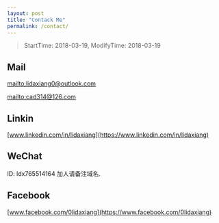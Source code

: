 ```yaml
---
layout: post
title: "Contack Me"
permalink: /contact/
---
```


> StartTime: 2018-03-19, ModifyTime: 2018-03-19

## Mail
<mailto:lidaxiang0@outlook.com>

<mailto:cad314@126.com>

## Linkin
[www.linkedin.com/in/lidaxiang](https://www.linkedin.com/in/lidaxiang)

## WeChat
ID: ldx765514164
加人请备注域名.

## Facebook
[www.facebook.com/0lidaxiang](https://www.facebook.com/0lidaxiang)
